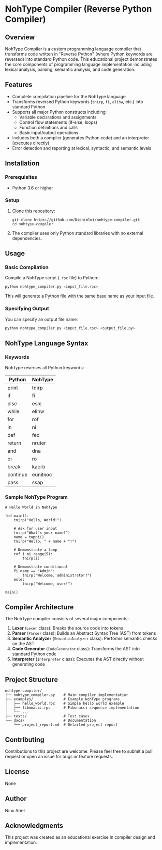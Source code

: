 # NohType Compiler (Reverse Python Compiler)

## Overview
NohType Compiler is a custom programming language compiler that transforms code written in "Reverse Python" (where Python keywords are reversed) into standard Python code. This educational project demonstrates the core components of programming language implementation including lexical analysis, parsing, semantic analysis, and code generation.

## Features
- Complete compilation pipeline for the NohType language
- Transforms reversed Python keywords (`tnirp`, `fi`, `elihw`, etc.) into standard Python
- Supports all major Python constructs including:
  - Variable declarations and assignments
  - Control flow statements (if-else, loops)
  - Function definitions and calls
  - Basic input/output operations
- Includes both a compiler (generates Python code) and an interpreter (executes directly)
- Error detection and reporting at lexical, syntactic, and semantic levels

## Installation

### Prerequisites
- Python 3.6 or higher

### Setup
1. Clone this repository:
   ```
   git clone https://github.com/Dioninlei/nohtype-compiler.git
   cd nohtype-compiler
   ```

2. The compiler uses only Python standard libraries with no external dependencies.

## Usage

### Basic Compilation
Compile a NohType script (`.rpc` file) to Python:

```bash
python nohtype_compiler.py <input_file.rpc>
```

This will generate a Python file with the same base name as your input file.

### Specifying Output
You can specify an output file name:

```bash
python nohtype_compiler.py <input_file.rpc> <output_file.py>
```

## NohType Language Syntax

### Keywords
NohType reverses all Python keywords:

| Python | NohType |
|--------|---------|
| print  | tnirp   |
| if     | fi      |
| else   | esle    |
| while  | elihw   |
| for    | rof     |
| in     | ni      |
| def    | fed     |
| return | nruter  |
| and    | dna     |
| or     | ro      |
| break  | kaerb   |
| continue | eunitnoc |
| pass   | ssap    |

### Sample NohType Program
```
# Hello World in NohType

fed main():
    tnirp("Hello, World!")
    
    # Ask for user input
    tnirp("What's your name?")
    name = tupni()
    tnirp("Hello, " + name + "!")
    
    # Demonstrate a loop
    rof i ni range(5):
        tnirp(i)
    
    # Demonstrate conditional
    fi name == "Admin":
        tnirp("Welcome, administrator!")
    esle:
        tnirp("Welcome, user!")

main()
```

## Compiler Architecture

The NohType compiler consists of several major components:

1. **Lexer** (`Lexer` class): Breaks the source code into tokens
2. **Parser** (`Parser` class): Builds an Abstract Syntax Tree (AST) from tokens
3. **Semantic Analyzer** (`SemanticAnalyzer` class): Performs semantic checks on the AST
4. **Code Generator** (`CodeGenerator` class): Transforms the AST into standard Python code
5. **Interpreter** (`Interpreter` class): Executes the AST directly without generating code

## Project Structure
```
nohtype-compiler/
├── nohtype_compiler.py    # Main compiler implementation
├── examples/              # Example NohType programs
│   ├── hello_world.rpc    # Simple hello world example
│   ├── fibonacci.rpc      # Fibonacci sequence implementation
│   └── ...
├── tests/                 # Test cases
└── docs/                  # Documentation
    └── project_report.md  # Detailed project report
```

## Contributing
Contributions to this project are welcome. Please feel free to submit a pull request or open an issue for bugs or feature requests.

## License
None

## Author
Nino Ariel

## Acknowledgments
This project was created as an educational exercise in compiler design and implementation.
